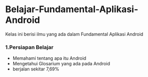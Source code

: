 # Belajar-Fundamental-Aplikasi-Android
Kelas ini berisi ilmu yang ada dalam Fundamental Aplikasi Android
### 1.Persiapan Belajar  
* Memahami tentang apa itu Android
* Mengetahui Glosarium yang ada pada Android
* berjalan sekitar 7,69%
